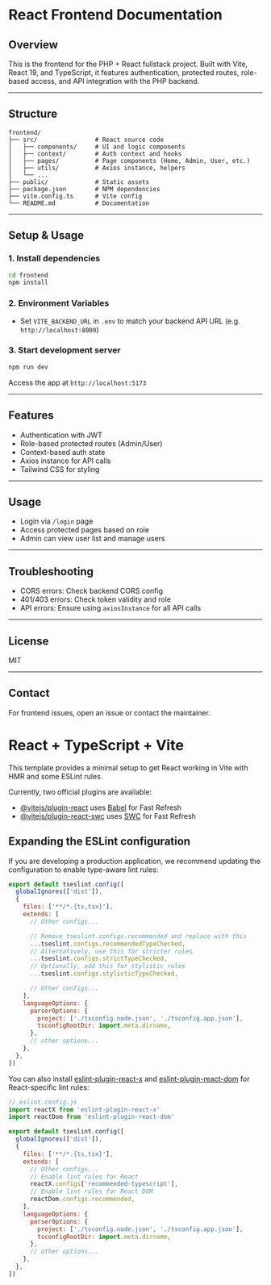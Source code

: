 # React Frontend Documentation

## Overview
This is the frontend for the PHP + React fullstack project. Built with Vite, React 19, and TypeScript, it features authentication, protected routes, role-based access, and API integration with the PHP backend.

---

## Structure

```
frontend/
├── src/                # React source code
│   ├── components/     # UI and logic components
│   ├── context/        # Auth context and hooks
│   ├── pages/          # Page components (Home, Admin, User, etc.)
│   ├── utils/          # Axios instance, helpers
│   └── ...
├── public/             # Static assets
├── package.json        # NPM dependencies
├── vite.config.ts      # Vite config
└── README.md           # Documentation
```

---

## Setup & Usage

### 1. Install dependencies
```sh
cd frontend
npm install
```

### 2. Environment Variables
- Set `VITE_BACKEND_URL` in `.env` to match your backend API URL (e.g. `http://localhost:8000`)

### 3. Start development server
```sh
npm run dev
```
Access the app at `http://localhost:5173`

---

## Features
- Authentication with JWT
- Role-based protected routes (Admin/User)
- Context-based auth state
- Axios instance for API calls
- Tailwind CSS for styling

---

## Usage
- Login via `/login` page
- Access protected pages based on role
- Admin can view user list and manage users

---

## Troubleshooting
- CORS errors: Check backend CORS config
- 401/403 errors: Check token validity and role
- API errors: Ensure using `axiosInstance` for all API calls

---

## License
MIT

---

## Contact
For frontend issues, open an issue or contact the maintainer.

# React + TypeScript + Vite

This template provides a minimal setup to get React working in Vite with HMR and some ESLint rules.

Currently, two official plugins are available:

- [@vitejs/plugin-react](https://github.com/vitejs/vite-plugin-react/blob/main/packages/plugin-react) uses [Babel](https://babeljs.io/) for Fast Refresh
- [@vitejs/plugin-react-swc](https://github.com/vitejs/vite-plugin-react/blob/main/packages/plugin-react-swc) uses [SWC](https://swc.rs/) for Fast Refresh

## Expanding the ESLint configuration

If you are developing a production application, we recommend updating the configuration to enable type-aware lint rules:

```js
export default tseslint.config([
  globalIgnores(['dist']),
  {
    files: ['**/*.{ts,tsx}'],
    extends: [
      // Other configs...

      // Remove tseslint.configs.recommended and replace with this
      ...tseslint.configs.recommendedTypeChecked,
      // Alternatively, use this for stricter rules
      ...tseslint.configs.strictTypeChecked,
      // Optionally, add this for stylistic rules
      ...tseslint.configs.stylisticTypeChecked,

      // Other configs...
    ],
    languageOptions: {
      parserOptions: {
        project: ['./tsconfig.node.json', './tsconfig.app.json'],
        tsconfigRootDir: import.meta.dirname,
      },
      // other options...
    },
  },
])
```

You can also install [eslint-plugin-react-x](https://github.com/Rel1cx/eslint-react/tree/main/packages/plugins/eslint-plugin-react-x) and [eslint-plugin-react-dom](https://github.com/Rel1cx/eslint-react/tree/main/packages/plugins/eslint-plugin-react-dom) for React-specific lint rules:

```js
// eslint.config.js
import reactX from 'eslint-plugin-react-x'
import reactDom from 'eslint-plugin-react-dom'

export default tseslint.config([
  globalIgnores(['dist']),
  {
    files: ['**/*.{ts,tsx}'],
    extends: [
      // Other configs...
      // Enable lint rules for React
      reactX.configs['recommended-typescript'],
      // Enable lint rules for React DOM
      reactDom.configs.recommended,
    ],
    languageOptions: {
      parserOptions: {
        project: ['./tsconfig.node.json', './tsconfig.app.json'],
        tsconfigRootDir: import.meta.dirname,
      },
      // other options...
    },
  },
])
```
